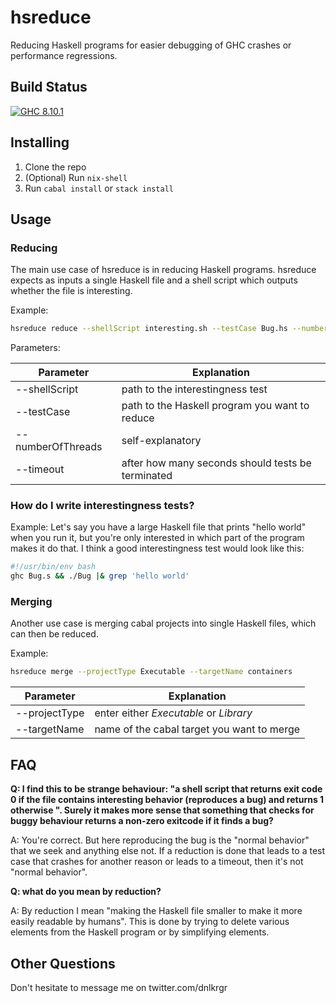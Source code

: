 # hsreduce

Reducing Haskell programs for easier debugging of GHC crashes or performance regressions.

## Build Status

[![GHC 8.10.1](https://github.com/dnlkrgr/hsreduce/actions/workflows/haskell.yml/badge.svg)](https://github.com/dnlkrgr/hsreduce/actions/workflows/haskell.yml)

## Installing

1. Clone the repo
1. (Optional) Run `nix-shell`
1. Run `cabal install` or `stack install`

## Usage

### Reducing

The main use case of hsreduce is in reducing Haskell programs.
hsreduce expects as inputs a single Haskell file and a shell script which outputs whether the file is interesting.

Example:

```bash
hsreduce reduce --shellScript interesting.sh --testCase Bug.hs --numberOfThreads 4 --timeOut 30
```

Parameters:

|Parameter        |Explanation                                      |
|-----------------|-------------------------------------------------|
|--shellScript    |path to the interestingness test                 |
|--testCase       |path to the Haskell program you want to reduce   |
|--numberOfThreads|self-explanatory                                 |
|--timeout        |after how many seconds should tests be terminated|

### How do I write interestingness tests?

Example: Let's say you have a large Haskell file that prints "hello world" when you run it, but you're only interested in which part of the program makes it do that.
I think a good interestingness test would look like this:

```bash
#!/usr/bin/env bash
ghc Bug.s && ./Bug |& grep 'hello world'
```

### Merging

Another use case is merging cabal projects into single Haskell files, which can then be reduced.

Example:

```bash
hsreduce merge --projectType Executable --targetName containers
```

|Parameter        |Explanation                               |
|-----------------|------------------------------------------|
|--projectType    |enter either *Executable* or *Library*    |
|--targetName     |name of the cabal target you want to merge|

## FAQ

**Q: I find this to be strange behaviour: "a shell script that returns exit code 0 if the file contains interesting behavior (reproduces a bug) and returns 1 otherwise ". Surely it makes more sense that something that checks for buggy behaviour returns a non-zero exitcode if it finds a bug?**

A: You're correct.
But here reproducing the bug is the "normal behavior" that we seek and anything else not.
If a reduction is done that leads to a test case that crashes for another reason or leads to a timeout, then it's not "normal behavior".

**Q: what do you mean by reduction?**

A: By reduction I mean "making the Haskell file smaller to make it more easily readable by humans".
This is done by trying to delete various elements from the Haskell program or by simplifying elements.

## Other Questions

Don't hesitate to message me on twitter.com/dnlkrgr
